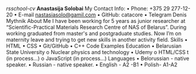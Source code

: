 *rsschool-cv*
**Anastasija Solobai**
My Contact Info:
•	Phone: +375 29 277-12-20
•	E-mail nastasiasolo@gamil.com
•	GitHub: catacore 
•	Telegram Denis Mythnik
About Me
I have been working for 5 years as junior researcher at “Scientific-Practical Materials Research Centre of NAS of Belarus”. During working graduated from master's and postgraduate studies. Now I’m on maternity leave and trying to get new skills in another activity field.
Skills
•	HTML
•	CSS 
•	Git/GitHub
•	C++
Code Examples
Education
•	Belarusian State University
o	Nuclear physics and technology 
•	Udemy
o	HTML/CSS t (in process…)
o	JavaScript (in process…)
Languages
•	Belorussian - native speaker.
•	Russian - native speaker.
•	English - A2 -B1
•	Polish- A1-A2
